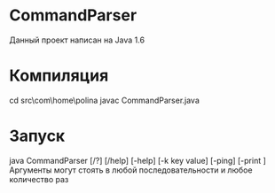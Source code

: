 # CommandParser
Данный проект написан на Java 1.6

# Компиляция
cd src\com\home\polina
javac CommandParser.java

# Запуск
java CommandParser [/?] [/help] [-help] [-k key value] [-ping] [-print <print a value>]
Аргументы могут стоять в любой последовательности и любое количество раз